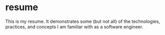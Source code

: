 # resume
This is my resume. It demonstrates some (but not all) of the technologies, practices, and concepts I am familiar with as a software engineer.
